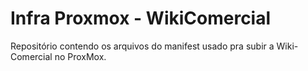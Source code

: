 # Infra Proxmox - WikiComercial

 Repositório contendo os arquivos do manifest usado pra subir a Wiki-Comercial no ProxMox.
